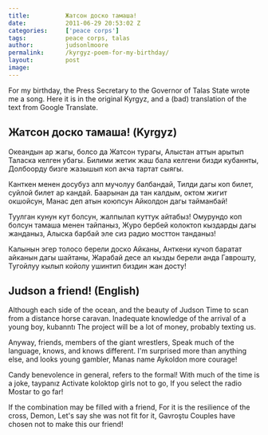 ```yaml
---
title:			Жатсон доско тамаша!
date:			2011-06-29 20:53:02 Z
categories:		['peace corps']
tags:			peace corps, talas
author:			judsonlmoore
permalink: 		/kyrgyz-poem-for-my-birthday/
layout:			post
image:			
---
```



For my birthday, the Press Secretary to the Governor of Talas State wrote me
a song. Here it is in the original Kyrgyz, and a (bad) translation of the text from Google Translate. 

## Жатсон доско тамаша! (Kyrgyz)

Океандын ар жагы, болсо да Жатсон турагы,
Алыстан аттын арытып Таласка келген убагы.
Билими жетик жаш бала келгени бизди кубаннты,
Долбоорду бизге жазышып коп акча тартат сыягы.

Канткен менен досубуз алп мучолуу балбандай,
Тилди дагы коп билет, суйлой билет ар кандай.
Баарынан да тан калдым, октом жигит окшойсун,
Манас деп атын коюпсун Айколдон дагы тайманбай!

Туулган кунун кут болсун, жалпылап куттук айтабыз!
Омурундо коп болсун тамаша менен тайпаныз,
Журо бербей колоктоп кыздарды дагы жанданыз,
Алыска барбай эле сиз радио мосттон танданыз!

Калынын эгер толосо берели доско Айканы,
Анткени кучоп баратат айканын дагы шайтаны,
Жарабай десе ал кызды берели анда Гаврошту,
Тугойлуу кылып койолу ушинтип биздин жан досту!

## Judson a friend! (English)

Although each side of the ocean, and the beauty of Judson
Time to scan from a distance horse caravan.
Inadequate knowledge of the arrival of a young boy, kubanntı
The project will be a lot of money, probably texting us.

Anyway, friends, members of the giant wrestlers,
Speak much of the language, knows, and knows different.
I'm surprised more than anything else, and looks young gambler,
Manas name Aykoldon more courage!

Candy benevolence in general, refers to the formal!
With much of the time is a joke, taypanız
Activate koloktop girls not to go,
If you select the radio Mostar to go far!

If the combination may be filled with a friend,
For it is the resilience of the cross, Demon,
Let's say she was not fit for it, Gavroştu
Couples have chosen not to make this our friend!